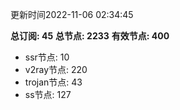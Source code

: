 更新时间2022-11-06 02:34:45

**总订阅: 45**
**总节点: 2233**
**有效节点: 400**
- ssr节点: 10
- v2ray节点: 220
- trojan节点: 43
- ss节点: 127
